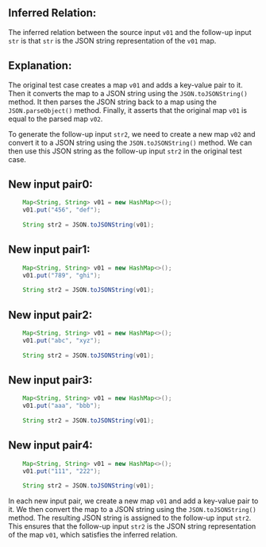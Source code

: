 ## Inferred Relation:
The inferred relation between the source input `v01` and the follow-up input `str` is that `str` is the JSON string representation of the `v01` map.

## Explanation:
The original test case creates a map `v01` and adds a key-value pair to it. Then it converts the map to a JSON string using the `JSON.toJSONString()` method. It then parses the JSON string back to a map using the `JSON.parseObject()` method. Finally, it asserts that the original map `v01` is equal to the parsed map `v02`.

To generate the follow-up input `str2`, we need to create a new map `v02` and convert it to a JSON string using the `JSON.toJSONString()` method. We can then use this JSON string as the follow-up input `str2` in the original test case.

## New input pair0:
```java
    Map<String, String> v01 = new HashMap<>();
    v01.put("456", "def");
    
    String str2 = JSON.toJSONString(v01);
```

## New input pair1:
```java
    Map<String, String> v01 = new HashMap<>();
    v01.put("789", "ghi");
    
    String str2 = JSON.toJSONString(v01);
```

## New input pair2:
```java
    Map<String, String> v01 = new HashMap<>();
    v01.put("abc", "xyz");
    
    String str2 = JSON.toJSONString(v01);
```

## New input pair3:
```java
    Map<String, String> v01 = new HashMap<>();
    v01.put("aaa", "bbb");
    
    String str2 = JSON.toJSONString(v01);
```

## New input pair4:
```java
    Map<String, String> v01 = new HashMap<>();
    v01.put("111", "222");
    
    String str2 = JSON.toJSONString(v01);
```

In each new input pair, we create a new map `v01` and add a key-value pair to it. We then convert the map to a JSON string using the `JSON.toJSONString()` method. The resulting JSON string is assigned to the follow-up input `str2`. This ensures that the follow-up input `str2` is the JSON string representation of the map `v01`, which satisfies the inferred relation.